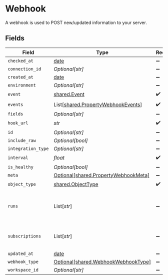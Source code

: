 # Webhook

A webhook is used to POST new/updated information to your server.


## Fields

| Field                                                                              | Type                                                                               | Required                                                                           | Description                                                                        |
| ---------------------------------------------------------------------------------- | ---------------------------------------------------------------------------------- | ---------------------------------------------------------------------------------- | ---------------------------------------------------------------------------------- |
| `checked_at`                                                                       | [date](https://docs.python.org/3/library/datetime.html#date-objects)               | :heavy_minus_sign:                                                                 | N/A                                                                                |
| `connection_id`                                                                    | *Optional[str]*                                                                    | :heavy_minus_sign:                                                                 | N/A                                                                                |
| `created_at`                                                                       | [date](https://docs.python.org/3/library/datetime.html#date-objects)               | :heavy_minus_sign:                                                                 | N/A                                                                                |
| `environment`                                                                      | *Optional[str]*                                                                    | :heavy_minus_sign:                                                                 | N/A                                                                                |
| `event`                                                                            | [shared.Event](../../models/shared/event.md)                                       | :heavy_check_mark:                                                                 | N/A                                                                                |
| `events`                                                                           | List[[shared.PropertyWebhookEvents](../../models/shared/propertywebhookevents.md)] | :heavy_check_mark:                                                                 | N/A                                                                                |
| `fields`                                                                           | *Optional[str]*                                                                    | :heavy_minus_sign:                                                                 | N/A                                                                                |
| `hook_url`                                                                         | *str*                                                                              | :heavy_check_mark:                                                                 | N/A                                                                                |
| `id`                                                                               | *Optional[str]*                                                                    | :heavy_minus_sign:                                                                 | N/A                                                                                |
| `include_raw`                                                                      | *Optional[bool]*                                                                   | :heavy_minus_sign:                                                                 | N/A                                                                                |
| `integration_type`                                                                 | *Optional[str]*                                                                    | :heavy_minus_sign:                                                                 | N/A                                                                                |
| `interval`                                                                         | *float*                                                                            | :heavy_check_mark:                                                                 | N/A                                                                                |
| `is_healthy`                                                                       | *Optional[bool]*                                                                   | :heavy_minus_sign:                                                                 | N/A                                                                                |
| `meta`                                                                             | [Optional[shared.PropertyWebhookMeta]](../../models/shared/propertywebhookmeta.md) | :heavy_minus_sign:                                                                 | N/A                                                                                |
| `object_type`                                                                      | [shared.ObjectType](../../models/shared/objecttype.md)                             | :heavy_check_mark:                                                                 | N/A                                                                                |
| `runs`                                                                             | List[*str*]                                                                        | :heavy_minus_sign:                                                                 | An array of the most revent virtual webhook runs                                   |
| `subscriptions`                                                                    | List[*str*]                                                                        | :heavy_minus_sign:                                                                 | integration-specific subscriptions IDs                                             |
| `updated_at`                                                                       | [date](https://docs.python.org/3/library/datetime.html#date-objects)               | :heavy_minus_sign:                                                                 | N/A                                                                                |
| `webhook_type`                                                                     | [Optional[shared.WebhookWebhookType]](../../models/shared/webhookwebhooktype.md)   | :heavy_minus_sign:                                                                 | N/A                                                                                |
| `workspace_id`                                                                     | *Optional[str]*                                                                    | :heavy_minus_sign:                                                                 | N/A                                                                                |